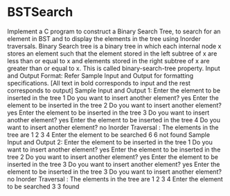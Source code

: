 # BSTSearch
Implement a C program to construct a Binary Search Tree, to search for an element in BST and to display the elements in the tree using Inorder traversals.     Binary Search tree is a binary tree in which each internal node x stores an element such that the element stored in the left subtree of x are less than or equal to x and elements stored in the right subtree of x are greater than or equal to x. This is called binary-search-tree property.      Input and Output Format:  Refer Sample Input and Output for formatting specifications.     [All text in bold corresponds to input and the rest corresponds to output]    Sample Input and Output 1:  Enter the element to be inserted in the tree  1  Do you want to insert another element?  yes  Enter the element to be inserted in the tree  2  Do you want to insert another element?  yes  Enter the element to be inserted in the tree  3  Do you want to insert another element?  yes  Enter the element to be inserted in the tree  4  Do you want to insert another element?  no  Inorder Traversal : The elements in the tree are 1 2 3 4  Enter the element to be searched  6  6 not found     Sample Input and Output 2:  Enter the element to be inserted in the tree  1  Do you want to insert another element?  yes  Enter the element to be inserted in the tree  2  Do you want to insert another element?  yes  Enter the element to be inserted in the tree  3  Do you want to insert another element?  yes  Enter the element to be inserted in the tree  3  Do you want to insert another element?  no  Inorder Traversal : The elements in the tree are 1 2 3 4  Enter the element to be searched  3  3 found
